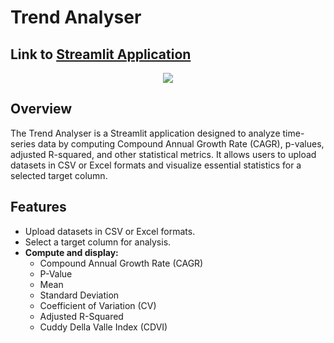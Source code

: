 # Trend Analyser
## Link to [Streamlit Application](https://trendanalyser.streamlit.app/)
<p align="center">
  <a href="https://github.com/DenverCoder1/readme-typing-svg"><img src="https://readme-typing-svg.herokuapp.com?font=Time+New+Roman&color=yellow&size=30&center=true&vCenter=true&width=600&height=100&lines=Trend+Analysis+Made+Simple!;trend_analyser-1.0;"></a>
</p>

## Overview
The Trend Analyser is a Streamlit application designed to analyze time-series data by computing Compound Annual Growth Rate (CAGR), p-values, adjusted R-squared, and other statistical metrics. It allows users to upload datasets in CSV or Excel formats and visualize essential statistics for a selected target column.

## Features
- Upload datasets in CSV or Excel formats.
- Select a target column for analysis.
- **Compute and display:**
  - Compound Annual Growth Rate (CAGR)
  - P-Value
  - Mean
  - Standard Deviation
  - Coefficient of Variation (CV)
  - Adjusted R-Squared
  - Cuddy Della Valle Index (CDVI)
